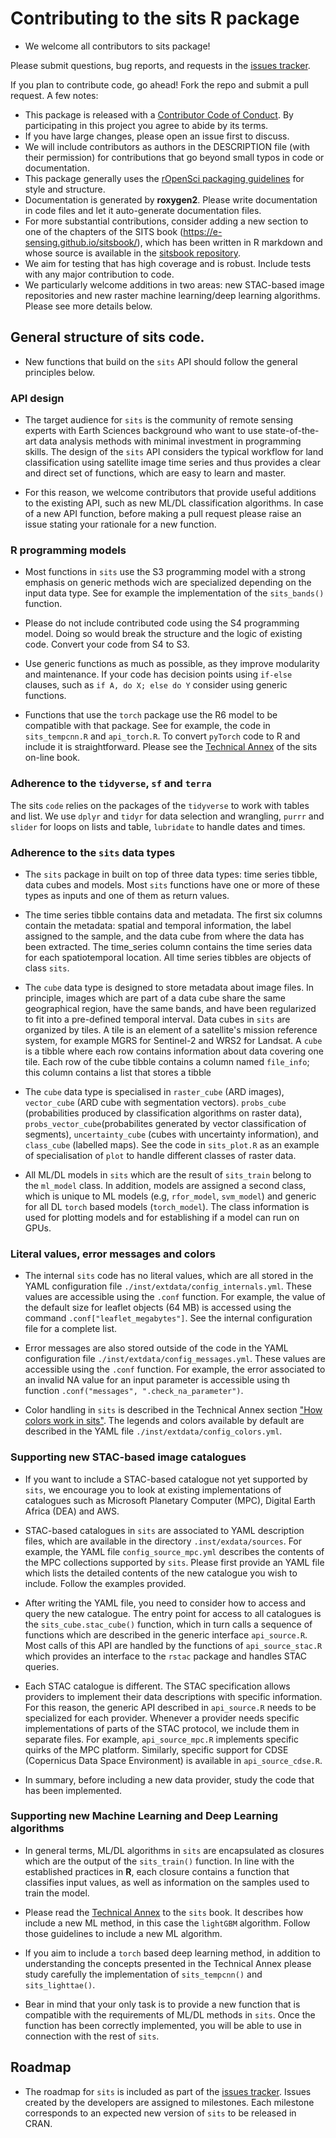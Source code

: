 # Contributing to the sits R package

- We welcome all contributors to sits package! 

Please submit questions, bug reports, and requests in the [issues tracker](https://github.com/e-sensing/sits/issues). 

If you plan to contribute code, go ahead! Fork the repo and submit a pull request. A few notes:

-   This package is released with a [Contributor Code of Conduct](CODE_OF_CONDUCT.md). By participating in this project you agree to abide by its terms. 
-   If you have large changes, please open an issue first to discuss.
-   We will include contributors as authors in the DESCRIPTION file (with
their permission) for contributions that go beyond small typos in code or documentation.
-   This package generally uses the [rOpenSci packaging guidelines](https://github.com/ropensci/onboarding/blob/master/packaging_guide.md) for style and structure.
-   Documentation is generated by **roxygen2**. Please write documentation in code files and let it auto-generate documentation files.  
-  For more substantial contributions, consider adding a new section to one of the chapters of the SITS book (https://e-sensing.github.io/sitsbook/), which has been written in R markdown and whose source is available in the [sitsbook repository](https://github.com/e-sensing/sitsbook).
-  We aim for testing that has high coverage and is robust.  Include tests with
   any major contribution to code. 
- We particularly welcome additions in two areas: new STAC-based image repositories and new raster machine learning/deep learning algorithms. Please see more details below. 
   

## General structure of sits code.

- New functions that build on the `sits` API should follow the general principles below.

### API design 

- The target audience for `sits` is the community of remote sensing experts with Earth Sciences background who want to use state-of-the-art data analysis methods with minimal investment in programming skills. The design of the `sits` API considers the typical workflow for land classification using satellite image time series and thus provides a clear and direct set of functions, which are easy to learn and master. 

- For this reason, we welcome contributors that provide useful additions to the existing API, such as new ML/DL classification algorithms. In case of a new API function, before making a pull request please raise an issue stating your rationale for a new function.

### R programming models 

- Most functions in `sits` use the S3 programming model with a strong emphasis on generic methods wich are specialized depending on the input data type. See for example the implementation of the `sits_bands()` function. 

- Please do not include contributed code using the S4 programming model. Doing so would break the structure and the logic of existing code. Convert your code from S4 to S3.

- Use generic functions as much as possible, as they improve modularity and maintenance. If your code has decision points using `if-else` clauses, such as `if A, do X; else do Y` consider using generic functions. 

- Functions that use the `torch` package use the R6 model to be compatible with that package. See for example, the code in `sits_tempcnn.R` and `api_torch.R`. To convert `pyTorch` code to R and include it is straightforward. Please see the [Technical Annex](https://e-sensing.github.io/sitsbook/technical-annex.html) of the sits on-line book.

### Adherence to the `tidyverse`, `sf` and `terra`

The sits `code` relies on the packages of the `tidyverse` to work with tables and list. We use `dplyr` and `tidyr` for data selection and wrangling, `purrr` and `slider` for loops on lists and table, `lubridate` to handle dates and times. 


### Adherence to the `sits` data types

- The `sits` package in built on top of three data types: time series tibble, data cubes and models. Most `sits` functions have one or more of these types as inputs and one of them as return values.

- The time series tibble contains data and metadata. The first six columns contain the metadata: spatial and temporal information, the label assigned to the sample, and the data cube from where the data has been extracted. The time_series column contains the time series data for each spatiotemporal location. All time series tibbles are objects of class `sits`. 

- The `cube` data type is designed to store metadata about image files. In principle, images which are part of a data cube share the same geographical region, have the same bands, and have been regularized to fit into a pre-defined temporal interval. Data cubes in `sits` are organized by tiles. A tile is an element of a satellite's mission reference system, for example MGRS for Sentinel-2 and WRS2 for Landsat. A `cube` is a tibble where each row contains information about data covering one tile. Each row of the cube tibble contains a column named `file_info`; this column contains a list that stores a tibble 

- The `cube` data type is specialised in `raster_cube` (ARD images), `vector_cube` (ARD cube with segmentation vectors). `probs_cube` (probabilities produced by classification algorithms on raster data), `probs_vector_cube`(probabilites generated by vector classification of segments),  `uncertainty_cube` (cubes with uncertainty information), and `class_cube` (labelled maps). See the code in `sits_plot.R` as an example of specialisation of `plot` to handle different classes of raster data. 

- All ML/DL models in `sits` which are the result of `sits_train` belong to the `ml_model` class. In addition, models are assigned a second class, which is unique to ML models (e.g, `rfor_model`, `svm_model`) and generic for all DL `torch` based models (`torch_model`). The class information is used for plotting models and for establishing if a model can run on GPUs. 

### Literal values, error messages and colors

- The internal `sits` code has no literal values, which are all stored in the YAML configuration file `./inst/extdata/config_internals.yml`. These values are accessible using the `.conf` function. For example, the value of the default size for leaflet objects (64 MB) is accessed using the command `.conf["leaflet_megabytes"]`. See the internal configuration file for a complete list.

- Error messages are also stored outside of the code in the YAML configuration file `./inst/extdata/config_messages.yml`. These values are accessible using the `.conf` function. For example, the error associated to an invalid NA value for an input parameter is accessible using th function `.conf("messages", ".check_na_parameter")`. 

- Color handling in `sits` is described in the Technical Annex section ["How colors work in sits"](https://e-sensing.github.io/sitsbook/technical-annex.html#how-colors-work-in-sits). The legends and colors available by default are described in the YAML file `./inst/extdata/config_colors.yml`. 

### Supporting new STAC-based image catalogues 

- If you want to include a STAC-based catalogue not yet supported by `sits`, we encourage you to look at existing implementations of catalogues such as Microsoft Planetary Computer (MPC), Digital Earth Africa (DEA) and AWS. 

- STAC-based catalogues in `sits` are associated to YAML description files, which are available in the directory `.inst/exdata/sources`. For example, the YAML file `config_source_mpc.yml` describes the contents of the MPC collections supported by `sits`. Please first provide an YAML file which lists the detailed contents of the new catalogue you wish to include. Follow the examples provided.

- After writing the YAML file, you need to consider how to access and query the new catalogue. The entry point for access to all catalogues is the `sits_cube.stac_cube()` function, which in turn calls a sequence of functions which are described in the generic interface `api_source.R`. Most calls of this API are handled by the functions of `api_source_stac.R` which provides an interface to the `rstac` package and handles STAC queries. 

- Each STAC catalogue is different. The STAC specification allows providers to implement their data descriptions with specific information. For this reason, the generic API described in `api_source.R` needs to be specialized for each provider. Whenever a provider needs specific implementations of parts of the STAC protocol, we include them in separate files. For example, `api_source_mpc.R` implements specific quirks of the MPC platform. Similarly, specific support for CDSE (Copernicus Data Space Environment) is available in `api_source_cdse.R`. 

- In summary, before including a new data provider, study the code that has been implemented. 

### Supporting new Machine Learning and Deep Learning algorithms

- In general terms, ML/DL algorithms in `sits` are encapsulated as closures which are the output of the `sits_train()` function. In line with the established practices in **R**, each closure  contains a function that classifies input values, as well as information on the samples used to train the model.

- Please read the [Technical Annex](https://e-sensing.github.io/sitsbook/technical-annex.html#including-new-methods-for-machine-learning) to the `sits` book. It describes how include a new ML method, in this case the `lightGBM` algorithm. Follow those guidelines to include a new ML algorithm. 

- If you aim to include a `torch` based deep learning method, in addition to understanding the concepts presented in the Technical Annex please study carefully the implementation of `sits_tempcnn()` and `sits_lighttae()`. 

- Bear in mind that your only task is to provide a new function that is compatible with the requirements of ML/DL methods in `sits`. Once the function has been correctly implemented, you will be able to use in connection with the rest of `sits`. 

## Roadmap

- The roadmap for `sits` is included as part of the [issues tracker](https://github.com/e-sensing/sits/issues). Issues created by the developers are assigned to milestones. Each milestone corresponds to an expected new version of  `sits` to be released in CRAN.
